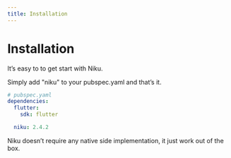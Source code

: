 ```yaml
---
title: Installation
---
```

# Installation

It’s easy to to get start with Niku.

Simply add "niku" to your pubspec.yaml and that’s it.

```yaml
# pubspec.yaml
dependencies:
  flutter:
    sdk: flutter

  niku: 2.4.2
```

Niku doesn’t require any native side implementation, it just work out of the box.
